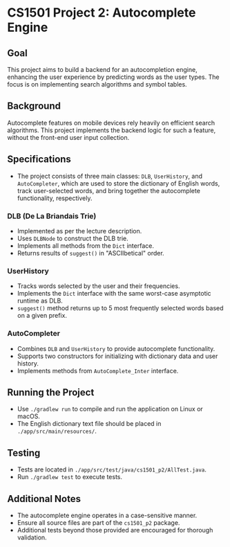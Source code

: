 # CS1501 Project 2: Autocomplete Engine

## Goal
This project aims to build a backend for an autocompletion engine, enhancing the user experience by predicting words as the user types. The focus is on implementing search algorithms and symbol tables.

## Background
Autocomplete features on mobile devices rely heavily on efficient search algorithms. This project implements the backend logic for such a feature, without the front-end user input collection.

## Specifications
- The project consists of three main classes: `DLB`, `UserHistory`, and `AutoCompleter`, which are used to store the dictionary of English words, track user-selected words, and bring together the autocomplete functionality, respectively.

### DLB (De La Briandais Trie)
- Implemented as per the lecture description.
- Uses `DLBNode` to construct the DLB trie.
- Implements all methods from the `Dict` interface.
- Returns results of `suggest()` in "ASCIIbetical" order.

### UserHistory
- Tracks words selected by the user and their frequencies.
- Implements the `Dict` interface with the same worst-case asymptotic runtime as DLB.
- `suggest()` method returns up to 5 most frequently selected words based on a given prefix.

### AutoCompleter
- Combines `DLB` and `UserHistory` to provide autocomplete functionality.
- Supports two constructors for initializing with dictionary data and user history.
- Implements methods from `AutoComplete_Inter` interface.

## Running the Project
- Use `./gradlew run` to compile and run the application on Linux or macOS.
- The English dictionary text file should be placed in `./app/src/main/resources/`.

## Testing
- Tests are located in `./app/src/test/java/cs1501_p2/AllTest.java`.
- Run `./gradlew test` to execute tests.

## Additional Notes
- The autocomplete engine operates in a case-sensitive manner.
- Ensure all source files are part of the `cs1501_p2` package.
- Additional tests beyond those provided are encouraged for thorough validation.
